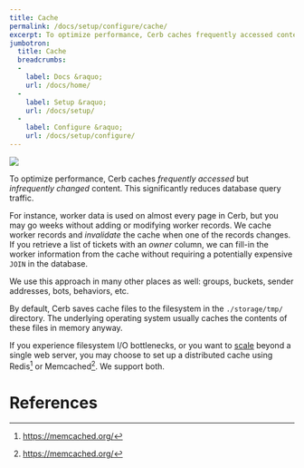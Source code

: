 ```yaml
---
title: Cache
permalink: /docs/setup/configure/cache/
excerpt: To optimize performance, Cerb caches frequently accessed content.
jumbotron:
  title: Cache
  breadcrumbs:
  - 
    label: Docs &raquo;
    url: /docs/home/
  - 
    label: Setup &raquo;
    url: /docs/setup/
  - 
    label: Configure &raquo;
    url: /docs/setup/configure/
---
```


<div class="cerb-screenshot">
<img src="/assets/images/docs/setup/cache.png" class="screenshot">
</div>

To optimize performance, Cerb caches _frequently accessed_ but _infrequently changed_ content.  This significantly reduces database query traffic.

For instance, worker data is used on almost every page in Cerb, but you may go weeks without adding or modifying worker records.  We cache worker records and _invalidate_ the cache when one of the records changes.  If you retrieve a list of tickets with an _owner_ column, we can fill-in the worker information from the cache without requiring a potentially expensive `JOIN` in the database.

We use this approach in many other places as well: groups, buckets, sender addresses, bots, behaviors, etc.

By default, Cerb saves cache files to the filesystem in the `./storage/tmp/` directory. The underlying operating system usually caches the contents of these files in memory anyway.

If you experience filesystem I/O bottlenecks, or you want to [scale](/docs/scaling) beyond a single web server, you may choose to set up a distributed cache using Redis[^redis] or Memcached[^memcached].  We support both.


# References

[^memcached]: <https://memcached.org/>
[^redis]: <https://memcached.org/>